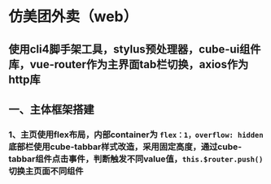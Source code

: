 # 仿美团外卖（web）

## 使用cli4脚手架工具，stylus预处理器，cube-ui组件库，vue-router作为主界面tab栏切换，axios作为http库

## 一、主体框架搭建
### 1、主页使用flex布局，内部container为 ``` flex：1，overflow: hidden ``` 底部栏使用cube-tabbar样式改造，采用固定高度，通过cube-tabbar组件点击事件，判断触发不同value值，```this.$router.push() ``` 切换主页面不同组件